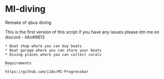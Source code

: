# MI-diving
Remake of qbus diving

This is the first version of this script
if you have any issues please dm me on discord - ilAn#9613

```
* Boat shop where you can buy boats
* Boat garage where you can store your boats
* Diving places where you can collect corals

Requirements
``
https://github.com/i1An/MI-Progressbar

